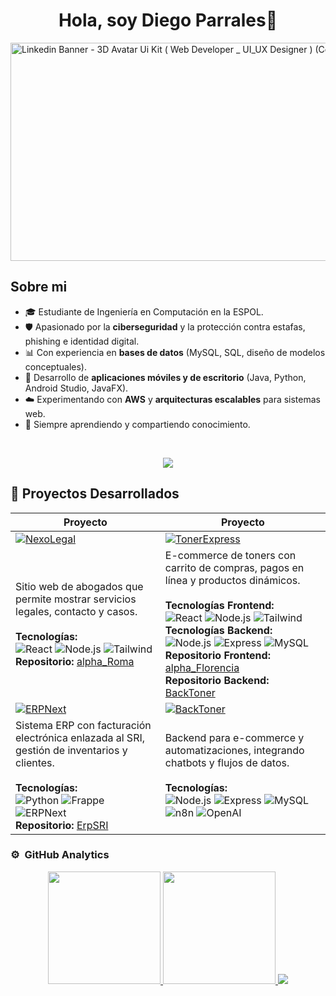 <div align="center">
<h1 align="center">Hola, soy Diego Parrales👋</h1>
</div>
<img width="1277" height="349" alt="Linkedin Banner - 3D Avatar Ui Kit ( Web Developer _ UI_UX Designer ) (Community) (1)" src="https://github.com/user-attachments/assets/6d6ec96a-e1ae-4274-b48f-863f2b2eca75" />


## Sobre mi

- 🎓 Estudiante de Ingeniería en Computación en la ESPOL.  
- 🛡️ Apasionado por la **ciberseguridad** y la protección contra estafas, phishing e identidad digital.  
- 📊 Con experiencia en **bases de datos** (MySQL, SQL, diseño de modelos conceptuales).  
- 📱 Desarrollo de **aplicaciones móviles y de escritorio** (Java, Python, Android Studio, JavaFX).  
- ☁️ Experimentando con **AWS** y **arquitecturas escalables** para sistemas web.  
- 🌱 Siempre aprendiendo y compartiendo conocimiento.
<br>
<p align="center">
  <a href="https://github.com/DenverCoder1/readme-typing-svg"><img src="https://readme-typing-svg.herokuapp.com?lines=Computer+Science+Student;Full+Stack+Web+Developer;DS%20|%20AI%20|%20ML%20Enthusiast;Graphic%20Designer;Always%20learning%20new%20things&center=true&width=500&height=50"></a>
</p>

## 🚀 Proyectos Desarrollados

| Proyecto | Proyecto |
|----------|---------|
| [![NexoLegal](https://github.com/user-attachments/assets/4dfe2670-17aa-4d42-84fe-219a28d6aaba)](https://www.nexolegal.org/) | [![TonerExpress](https://github.com/user-attachments/assets/636e7803-1679-4b71-8cdc-0a9960e2d9ae)](https://tonerexpress-ec.com/) |
| Sitio web de abogados que permite mostrar servicios legales, contacto y casos. <br><br>**Tecnologías:** <br>![React](https://img.shields.io/badge/React-61DAFB?style=for-the-badge&logo=react&logoColor=white) ![Node.js](https://img.shields.io/badge/Node.js-339933?style=for-the-badge&logo=node.js&logoColor=white) ![Tailwind](https://img.shields.io/badge/Tailwind_CSS-38B2AC?style=for-the-badge&logo=tailwind-css&logoColor=white) <br>**Repositorio:** [alpha_Roma](https://github.com/raydan90s/alpha_Roma) | E-commerce de toners con carrito de compras, pagos en línea y productos dinámicos. <br><br>**Tecnologías Frontend:** <br>![React](https://img.shields.io/badge/React-61DAFB?style=for-the-badge&logo=react&logoColor=white) ![Node.js](https://img.shields.io/badge/Node.js-339933?style=for-the-badge&logo=node.js&logoColor=white) ![Tailwind](https://img.shields.io/badge/Tailwind_CSS-38B2AC?style=for-the-badge&logo=tailwind-css&logoColor=white) <br>**Tecnologías Backend:** <br>![Node.js](https://img.shields.io/badge/Node.js-339933?style=for-the-badge&logo=node.js&logoColor=white) ![Express](https://img.shields.io/badge/Express-000000?style=for-the-badge&logo=express&logoColor=white) ![MySQL](https://img.shields.io/badge/MySQL-4479A1?style=for-the-badge&logo=mysql&logoColor=white)  <br>**Repositorio Frontend:** [alpha_Florencia](https://github.com/raydan90s/alpha_Florencia) <br>**Repositorio Backend:** [BackToner](https://github.com/raydan90s/backToner) |
| [![ERPNext](https://github.com/user-attachments/assets/5a2b982f-6d89-49a4-a3f5-c949ed936f58)](https://github.com/raydan90s/ErpSRI) | [![BackToner](https://github.com/user-attachments/assets/0d7892ba-f1d6-4749-935a-935f0268629c)](https://github.com/raydan90s/backToner) |
| Sistema ERP con facturación electrónica enlazada al SRI, gestión de inventarios y clientes. <br><br>**Tecnologías:** <br>![Python](https://img.shields.io/badge/Python-3776AB?style=for-the-badge&logo=python&logoColor=white) ![Frappe](https://img.shields.io/badge/Frappe-FF6F61?style=for-the-badge&logo=frappe&logoColor=white) ![ERPNext](https://img.shields.io/badge/ERPNext-0F9D58?style=for-the-badge&logo=erpnext&logoColor=white) <br>**Repositorio:** [ErpSRI](https://github.com/raydan90s/ErpSRI) | Backend para e-commerce y automatizaciones, integrando chatbots y flujos de datos. <br><br>**Tecnologías:** <br>![Node.js](https://img.shields.io/badge/Node.js-339933?style=for-the-badge&logo=node.js&logoColor=white) ![Express](https://img.shields.io/badge/Express-000000?style=for-the-badge&logo=express&logoColor=white) ![MySQL](https://img.shields.io/badge/MySQL-4479A1?style=for-the-badge&logo=mysql&logoColor=white) ![n8n](https://img.shields.io/badge/n8n-FF3A00?style=for-the-badge&logo=n8n&logoColor=white) ![OpenAI](https://img.shields.io/badge/OpenAI-412991?style=for-the-badge&logo=openai&logoColor=white) <br> |



### ⚙️ &nbsp;GitHub Analytics

<p align="center">
<a href="https://github.com/raydan90s">
  <img height="180em" src="https://github-readme-stats-eight-theta.vercel.app/api?username=raydan90s&show_icons=true&theme=algolia&include_all_commits=true&count_private=true"/>
  <img height="180em" src="https://github-readme-stats-eight-theta.vercel.app/api/top-langs/?username=raydan90s&layout=compact&langs_count=8&theme=algolia"/>
</a>
  <img src='http://github-readme-streak-stats.herokuapp.com?user=raydan90s&theme=algolia&background=0d1117&hide_border=true'/>
</p>
